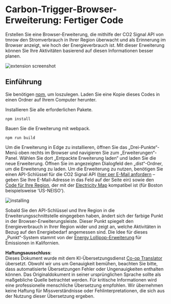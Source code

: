 <!--
CO_OP_TRANSLATOR_METADATA:
{
  "original_hash": "3f5e6821e0febccfc5d05e7c944d9e3d",
  "translation_date": "2025-08-24T13:25:14+00:00",
  "source_file": "5-browser-extension/solution/translation/README.ja.md",
  "language_code": "de"
}
-->
# Carbon-Trigger-Browser-Erweiterung: Fertiger Code

Erstellen Sie eine Browser-Erweiterung, die mithilfe der CO2 Signal API von tmrow den Stromverbrauch in Ihrer Region überwacht und als Erinnerung im Browser anzeigt, wie hoch der Energieverbrauch ist. Mit dieser Erweiterung können Sie Ihre Aktivitäten basierend auf diesen Informationen besser planen.

![extension screenshot](../../../../../5-browser-extension/extension-screenshot.png)

## Einführung

Sie benötigen [npm](https://npmjs.com), um loszulegen. Laden Sie eine Kopie dieses Codes in einen Ordner auf Ihrem Computer herunter.

Installieren Sie alle erforderlichen Pakete.

```
npm install
```

Bauen Sie die Erweiterung mit webpack.

```
npm run build
```

Um die Erweiterung in Edge zu installieren, öffnen Sie das „Drei-Punkte“-Menü oben rechts im Browser und navigieren Sie zum „Erweiterungen“-Panel. Wählen Sie dort „Entpackte Erweiterung laden“ und laden Sie die neue Erweiterung. Öffnen Sie im angezeigten Dialogfeld den „dist“-Ordner, um die Erweiterung zu laden. Um die Erweiterung zu nutzen, benötigen Sie einen API-Schlüssel für die CO2 Signal API ([hier per E-Mail anfordern](https://www.co2signal.com/) – geben Sie Ihre E-Mail-Adresse in das Feld auf der Seite ein) sowie den [Code für Ihre Region](http://api.electricitymap.org/v3/zones), der mit der [Electricity Map](https://www.electricitymap.org/map) kompatibel ist (für Boston beispielsweise 'US-NEISO').

![installing](../../../../../5-browser-extension/install-on-edge.png)

Sobald Sie den API-Schlüssel und Ihre Region in die Erweiterungsschnittstelle eingegeben haben, ändert sich der farbige Punkt in der Browser-Erweiterungsleiste. Dieser Punkt spiegelt den Energieverbrauch in Ihrer Region wider und zeigt an, welche Aktivitäten in Bezug auf den Energiebedarf angemessen sind. Die Idee für dieses „Punkt“-System stammt von der [Energy Lollipop-Erweiterung](https://energylollipop.com/) für Emissionen in Kalifornien.

**Haftungsausschluss**:  
Dieses Dokument wurde mit dem KI-Übersetzungsdienst [Co-op Translator](https://github.com/Azure/co-op-translator) übersetzt. Obwohl wir uns um Genauigkeit bemühen, beachten Sie bitte, dass automatisierte Übersetzungen Fehler oder Ungenauigkeiten enthalten können. Das Originaldokument in seiner ursprünglichen Sprache sollte als maßgebliche Quelle betrachtet werden. Für kritische Informationen wird eine professionelle menschliche Übersetzung empfohlen. Wir übernehmen keine Haftung für Missverständnisse oder Fehlinterpretationen, die sich aus der Nutzung dieser Übersetzung ergeben.